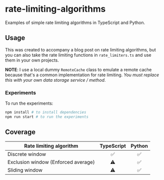 # rate-limiting-algorithms

Examples of simple rate limiting algorithms in TypeScript and Python. 

## Usage

This was created to accompany a blog post on rate limiting algorithms, but you can also take the rate limiting functions in `rate_limiters.ts` and use them in your own projects.

**NOTE**: I use a local dummy `RemoteCache` class to emulate a remote cache because that's a common implementation for rate limiting. *You must replace this with your own data storage service / method*.

### Experiments

To run the experiments:
```bash
npm install # to install dependencies
npm run start # to run the experiments
```
## Coverage

| Rate limiting algorithm                                      | TypeScript | Python |
| ------------------------------------------------------------ | :----------: | :------: |
| Discrete window                                              | ✅          | ✅      |
| Exclusion window (Enforced average)                          | ⚠️          | ✅      |
| Sliding window                                  | ⚠️          | ✅      |